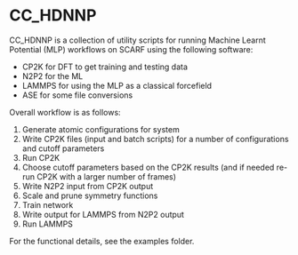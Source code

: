 # CC_HDNNP

CC_HDNNP is a collection of utility scripts for running Machine Learnt Potential (MLP) workflows on SCARF using the following software:
  - CP2K for DFT to get training and testing data
  - N2P2 for the ML
  - LAMMPS for using the MLP as a classical forcefield
  - ASE for some file conversions

Overall workflow is as follows:
  1. Generate atomic configurations for system
  2. Write CP2K files (input and batch scripts) for a number of configurations and cutoff parameters
  3. Run CP2K
  4. Choose cutoff parameters based on the CP2K results (and if needed re-run CP2K with a larger number of frames)
  5. Write N2P2 input from CP2K output
  6. Scale and prune symmetry functions
  7. Train network
  8. Write output for LAMMPS from N2P2 output
  9. Run LAMMPS

For the functional details, see the examples folder.
